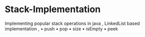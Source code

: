 # Stack-Implementation
Implementing popular stack operations in java , 
LinkedList based implementation , 
• push 
• pop 
• size 
• isEmpty 
• peek 

